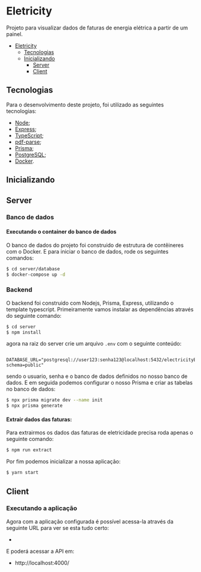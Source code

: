 
# Eletricity

Projeto para visualizar dados de faturas de energia elétrica a partir de um painel.

- [Eletricity](#Eletricity)
  - [Tecnologias](#tecnologias)
  - [Inicializando](#inicializando)
    - [Server](#server)
    - [Client](#client)

## Tecnologias

Para o desenvolvimento deste projeto, foi utilizado as seguintes tecnologias:

- [Node](https://nodejs.org/en/);
- [Express](https://expressjs.com/pt-br/);
- [TypeScript](https://www.typescriptlang.org/);
- [pdf-parse](https://www.npmjs.com/package/pdf-parse);
- [Prisma](https://www.prisma.io/);
- [PostgreSQL](https://www.postgresql.org/);
- [Docker](https://www.docker.com/).

## Inicializando

## Server
### Banco de dados
#### Executando o container do banco de dados
O banco de dados do projeto foi construido de estrutura de contêineres com o Docker. E para iniciar o banco de dados, rode os seguintes comandos:

```bash
$ cd server/database
$ docker-compose up -d
```

### Backend
O backend foi construido com Nodejs, Prisma, Express, utilizando o template typescript. Primeiramente vamos instalar as dependências através do seguinte comando:

```bash
$ cd server
$ npm install
```

agora na raiz do server crie um arquivo `.env` com o seguinte conteúdo:

```
  DATABASE_URL="postgresql://user123:senha123@localhost:5432/electricityExtractorDB?schema=public"
```

sendo o usuario, senha e o banco de dados definidos no nosso banco de dados. E em seguida podemos configurar o nosso Prisma e criar as tabelas no banco de dados:
  
```bash
$ npx prisma migrate dev --name init
$ npx prisma generate
```

#### Extrair dados das faturas:

Para extrairmos os dados das faturas de eletricidade precisa roda apenas o seguinte comando:

```bash
$ npm run extract
```

Por fim podemos inicializar a nossa aplicação:

```bash
$ yarn start
```

## Client

### Executando a aplicação

Agora com a aplicação configurada é possível acessa-la através da seguinte URL para ver se esta tudo certo:

- 

E poderá acessar a API em:
- http://localhost:4000/
